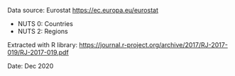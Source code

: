 Data source: Eurostat https://ec.europa.eu/eurostat

- NUTS 0: Countries
- NUTS 2: Regions

Extracted with R library:
https://journal.r-project.org/archive/2017/RJ-2017-019/RJ-2017-019.pdf

Date: Dec 2020